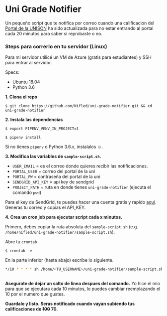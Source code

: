# Uni Grade Notifier

Un pequeño script que te notifica por correo cuando una calificacion del [Portal de la UNISON](https://www.alumnos.unison.mx/) ha sido actualizada para no estar entrando al portal cada 20 minutos para saber si reprobaste o no.


### Steps para correrlo en tu servidor (Linux)

Para mi servidor utilicé un VM de Azure (gratis para estudiantes) y SSH para entrar al servidor.

Specs:
- Ubuntu 18.04
- Python 3.6

**1. Clona el repo**
```console
$ git clone https://github.com/Nifled/uni-grade-notifier.git && cd uni-grade-notifier
```

**2. Instala las dependencias**
```console
$ export PIPENV_VENV_IN_PROJECT=1
```
```console
$ pipenv install
```

Si no tienes `pipenv` o Python 3.6.x, instalalos ☺️.

**3. Modifica las variables de `sample-script.sh`.**
- `USER_EMAIL` = es el correo donde quieres recibir las notificaciones.
- `PORTAL_USER` = correo del portal de la uni
- `PORTAL_PW` = contraseña del portal de la uni
- `SENDGRID_API_KEY` = api key de sendgrid
- `PROJECT_PATH` = ruta en donde tienes `uni-grade-notifier` (ejecuta el comando `pwd`)

Para el key de SendGrid, te puedes hacer una cuenta gratis y rapido [aqui](https://sendgrid.com/free/). Generas tu correo y copias el API_KEY.

**4. Crea un cron job para ejecutar script cada x minutos.**

Primero, debes copiar la ruta absoluta del `sample-script.sh` (e.g. `/home/nifled/uni-grade-notifier/sample-script.sh`).

Abre tu `crontab`
```console
$ crontab -e
```
En la parte inferior (hasta abajo) escribe lo siguiente.
```bash
*/10 * * * * sh /home/<TU_USERNAME>/uni-grade-notifier/sample-script.sh
 
```
**Asegurate de dejar un salto de linea despues del comando.** 
Yo hice el mio para que se ejecutara cada 10 minutos, lo puedes cambiar reemplazando el 10 por el numero que gustes.

**Guardalo y listo. Seras notificado cuando vayan subiendo tus calificaciones de ~~100~~ 70.**
